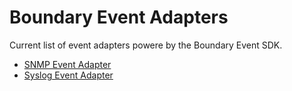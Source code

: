 Boundary Event Adapters
=======================

Current list of event adapters powere by the Boundary Event SDK.

* [SNMP Event Adapter](snmp.html)
* [Syslog Event Adapter](syslog.html)
